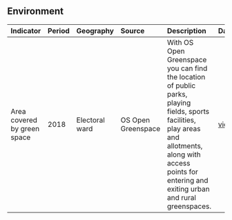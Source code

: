 ## Environment

| Indicator     | Period        | Geography     | Source        | Description   | Data           | Code           |
|:------------- |:------------- |:------------- |:------------- |:------------- | :------------- | :------------- |
| Area covered by green space | 2018 | Electoral ward | OS Open Greenspace | With OS Open Greenspace you can find the location of public parks, playing fields, sports facilities, play areas and allotments, along with access points for entering and exiting urban and rural greenspaces. | [view](data/greenspace.csv) | [view](code/greenspace.R) |
